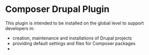 # Composer Drupal Plugin

This plugin is intended to be installed on the global level to support
developers in:

- creation, maintenance and installations of Drupal projects
- providing default settings and files for Composer packages
- 